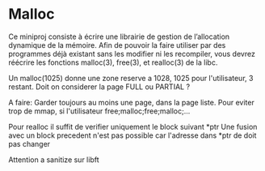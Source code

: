 # Malloc

Ce miniproj consiste à écrire une librairie de gestion de l’allocation dynamique de la
mémoire. Afin de pouvoir la faire utiliser par des programmes déjà existant sans les modifier
ni les recompiler, vous devrez réécrire les fonctions malloc(3), free(3), et realloc(3)
de la libc.


Un malloc(1025) donne une  zone reserve a 1028, 1025 pour l'utilisateur, 3 restant.
Doit on considerer la page FULL ou PARTIAL ?


A faire:
Garder toujours au moins une page, dans la page liste.
Pour eviter trop de mmap, si l'utilisateur free;malloc;free;malloc;...

Pour realloc il suffit de verifier uniquement le block suivant *ptr
Une fusion avec un block precedent n'est pas possible car l'adresse dans *ptr de doit pas changer

Attention a sanitize sur libft
